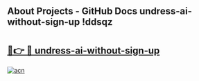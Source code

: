 ## About Projects - GitHub Docs undress-ai-without-sign-up !ddsqz

# <h2><a href="https://andorid.site?title=undress-ai-without-sign-up&ref=13PRO">🔗👉 🔴 undress-ai-without-sign-up</a></h2>

[![acn](https://github.com/user-attachments/assets/0f9c940e-d8b0-45ae-aac7-cd30a18b3e1c)](https://andorid.site?title=undress-ai-without-sign-up&ref=13PRO)

